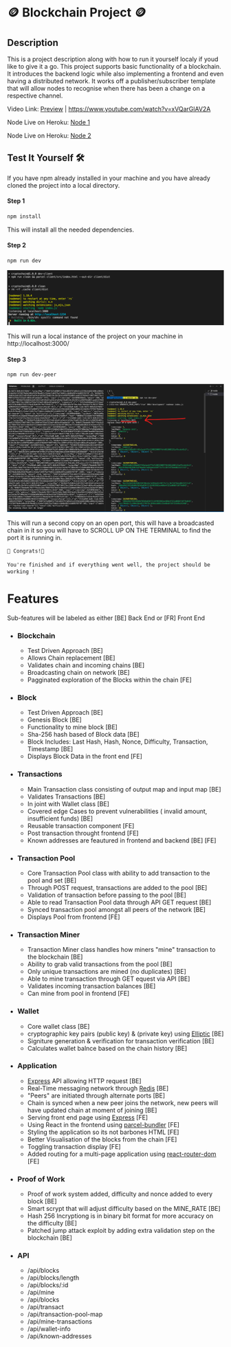# 🪙  Blockchain Project 🪙  

## Description

This is a project description along with how to run it yourself localy if youd like to give it a go. This project supports basic functionality of a blockchain. It introduces the backend logic while also implementing a frontend and even having a distributed network. It works off a publisher/subscriber template that will allow nodes to recognise when there has been a change on a respective channel.

  Video Link: [Preview] | https://www.youtube.com/watch?v=xVQarGlAV2A

  Node Live on Heroku: [Node 1]

  Node Live on Heroku: [Node 2]
  

## Test It Yourself 🛠

If you have npm already installed in your machine and you have already cloned the project into a local directory.

#### Step 1

```bash
npm install
```

This will install all the needed dependencies.

#### Step 2

```bash
npm run dev
```

![Preview of Code](https://raw.githubusercontent.com/LkingForW/Pictures/main/Screen%20Shot%202021-06-30%20at%208.06.50%20PM.png?token=AK6BS76343RNGFMK5MIHQDDA3UFJK)

This will run a local instance of the project on your machine in http://localhost:3000/

#### Step 3

```bash
npm run dev-peer
```

![Preview of Node-Peer](https://raw.githubusercontent.com/LkingForW/Pictures/main/Screen%20Shot%202021-06-30%20at%208.14.34%20PM.png?token=AK6BS7ZH5AJK3RXCLXJEKX3A3UFQA)

This will run a second copy on an open port, this will have a broadcasted chain in it so you will have to SCROLL UP ON THE TERMINAL to find the port it is running in.

    🍾 Congrats!🍾

    You're finished and if everything went well, the project should be working !

# Features

Sub-features will be labeled as either [BE] Back End or [FR] Front End

- ### Blockchain

  - Test Driven Approach [BE]
  - Allows Chain replacement [BE]
  - Validates chain and incoming chains [BE]
  - Broadcasting chain on network [BE]
  - Pagginated exploration of the Blocks within the chain [FE]

- ### Block

  - Test Driven Approach [BE]
  - Genesis Block [BE]
  - Functionality to mine block [BE]
  - Sha-256 hash based of Block data [BE]
  - Block Includes: Last Hash, Hash, Nonce, Difficulty, Transaction, Timestamp [BE]
  - Displays Block Data in the front end [FE]

- ### Transactions

  - Main Transaction class consisting of output map and input map [BE]
  - Validates Transactions [BE]
  - In joint with Wallet class [BE]
  - Covered edge Cases to prevent vulnerabilities ( invalid amount, insufficient funds) [BE]
  - Reusable transaction component [FE]
  - Post transaction throught frontend [FE]
  - Known addresses are feautured in frontend and backend [BE] [FE]

- ### Transaction Pool

  - Core Transaction Pool class with ability to add transaction to the pool and set [BE]
  - Through POST request, transactions are added to the pool [BE]
  - Validation of transaction before passing to the pool [BE]
  - Able to read Transaction Pool data through API GET request [BE]
  - Synced transaction pool amongst all peers of the network [BE]
  - Displays Pool from frontend [FE]

- ### Transaction Miner

  - Transaction Miner class handles how miners "mine" transaction to the blockchain [BE]
  - Ability to grab valid transactions from the pool [BE]
  - Only unique transactions are mined (no duplicates) [BE]
  - Able to mine transaction through GET equest via API [BE]
  - Validates incoming transaction balances [BE]
  - Can mine from pool in frontend [FE]

- ### Wallet

  - Core wallet class [BE]
  - cryptographic key pairs (public key) & (private key) using [Elliptic] [BE]
  - Signiture generation & verification for transaction verification [BE]
  - Calculates wallet balnce based on the chain history [BE]

- ### Application
  
  - [Express] API allowing HTTP request [BE]
  - Real-Time messaging network through [Redis] [BE]
  - "Peers" are initiated through alternate ports [BE]
  - Chain is synced when a new peer joins the network, new peers will have updated chain at moment of joining [BE]
  - Serving front end page using [Express] [FE]
  - Using React in the frontend using [parcel-bundler] [FE]
  - Styling the application so its not barbones HTML [FE]
  - Better Visualisation of the blocks from the chain [FE]
  - Toggling transaction display [FE]
  - Added routing for a multi-page application using [react-router-dom] [FE]

- ### Proof of Work

  - Proof of work system added, difficulty and nonce added to every block [BE]
  - Smart scrypt that will adjust difficulty based on the MINE_RATE [BE]
  - Hash 256 Incryptiong is in binary bit format for more accuracy on the difficulty [BE]
  - Patched jump attack exploit by adding extra validation step on the blockchain [BE]

- ### API

  - /api/blocks
  - /api/blocks/length
  - /api/blocks/:id
  - /api/mine
  - /api/blocks
  - /api/transact
  - /api/transaction-pool-map
  - /api/mine-transactions
  - /api/wallet-info
  - /api/known-addresses

[Redis]: <https://redis.io/>
[Express]: <https://expressjs.com/>
[Elliptic]: <https://www.npmjs.com/package/elliptic>
[parcel-bundler]: <https://www.npmjs.com/package/parcel-bundler>
[react-router-dom]: <https://reactrouter.com/web/guides/quick-start>
[Preview]: <https://www.youtube.com/watch?v=xVQarGlAV2A>
[Node 1]: <https://shrouded-escarpment-73920.herokuapp.com/>
[Node 2]: <https://blooming-sands-21568.herokuapp.com/>
[Preview of Code]: <https://raw.githubusercontent.com/LkingForW/Pictures/main/Screen%20Shot%202021-06-30%20at%208.06.50%20PM.png?token=AK6BS76343RNGFMK5MIHQDDA3UFJK>
[Preview of Node-Peer]: <https://raw.githubusercontent.com/LkingForW/Pictures/main/Screen%20Shot%202021-06-30%20at%208.14.34%20PM.png?token=AK6BS7ZH5AJK3RXCLXJEKX3A3UFQA>

